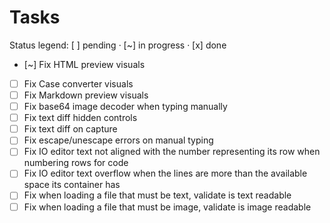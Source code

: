 # Tasks

Status legend: [ ] pending · [~] in progress · [x] done

- [~] Fix HTML preview visuals
- [ ] Fix Case converter visuals
- [ ] Fix Markdown preview visuals
- [ ] Fix base64 image decoder when typing manually
- [ ] Fix text diff hidden controls
- [ ] Fix text diff on capture
- [ ] Fix escape/unescape errors on manual typing
- [ ] Fix IO editor text not aligned with the number representing its row when numbering rows for code
- [ ] Fix IO editor text overflow when the lines are more than the available space its container has
- [ ] Fix when loading a file that must be text, validate is text readable
- [ ] Fix when loading a file that must be image, validate is image readable